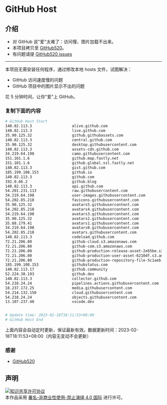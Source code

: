 # GitHub Host
## 介绍
- 对 GitHub 说"爱"太难了：访问慢、图片加载不出来。
- 本项目拷贝至 [GitHub520](https://github.com/521xueweihan/GitHub520)。
- 有问题请提 [GitHub520 issues](https://github.com/521xueweihan/GitHub520/issues/new)

---

本项目无需安装任何程序，通过修改本地 hosts 文件，试图解决：
- GitHub 访问速度慢的问题
- GitHub 项目中的图片显示不出的问题

花 5 分钟时间，让你"爱"上 GitHub。

### 复制下面的内容
```bash
# GitHub Host Start
140.82.113.3                  alive.github.com
140.82.113.3                  live.github.com
35.90.125.32                  github.githubassets.com
140.82.113.3                  central.github.com
35.90.125.32                  desktop.githubusercontent.com
140.82.113.3                  assets-cdn.github.com
34.219.64.198                 camo.githubusercontent.com
151.101.1.6                   github.map.fastly.net
151.101.1.6                   github.global.ssl.fastly.net
140.82.113.3                  gist.github.com
185.199.108.153               github.io
140.82.113.3                  github.com
192.0.66.2                    github.blog
140.82.113.3                  api.github.com
54.201.231.113                raw.githubusercontent.com
34.219.64.198                 user-images.githubusercontent.com
54.202.85.218                 favicons.githubusercontent.com
35.90.125.32                  avatars5.githubusercontent.com
54.202.85.218                 avatars4.githubusercontent.com
34.219.64.198                 avatars3.githubusercontent.com
35.90.125.32                  avatars2.githubusercontent.com
35.88.179.41                  avatars1.githubusercontent.com
34.219.64.198                 avatars0.githubusercontent.com
54.202.85.218                 avatars.githubusercontent.com
140.82.113.3                  codeload.github.com
72.21.206.80                  github-cloud.s3.amazonaws.com
72.21.206.80                  github-com.s3.amazonaws.com
72.21.206.80                  github-production-release-asset-2e65be.s3.amazonaws.com
72.21.206.80                  github-production-user-asset-6210df.s3.amazonaws.com
72.21.206.80                  github-production-repository-file-5c1aeb.s3.amazonaws.com
185.199.108.153               githubstatus.com
140.82.113.17                 github.community
52.224.38.193                 github.dev
140.82.113.3                  collector.github.com
54.218.24.24                  pipelines.actions.githubusercontent.com
18.237.172.25                 media.githubusercontent.com
54.214.132.150                cloud.githubusercontent.com
54.218.24.24                  objects.githubusercontent.com
13.107.237.40                 vscode.dev


# Update time: 2023-02-18T18:11:53+08:00
# GitHub Host End

```
上面内容会自动定时更新，保证最新有效。数据更新时间：2023-02-18T18:11:53+08:00（内容无变动不会更新）

### 感谢

- [GitHub520](https://github.com/521xueweihan/GitHub520)

## 声明
<a rel="license" href="https://creativecommons.org/licenses/by-nc-nd/4.0/deed.zh"><img alt="知识共享许可协议" style="border-width: 0" src="https://licensebuttons.net/l/by-nc-nd/4.0/88x31.png"></a><br>本作品采用 <a rel="license" href="https://creativecommons.org/licenses/by-nc-nd/4.0/deed.zh">署名-非商业性使用-禁止演绎 4.0 国际</a> 进行许可。